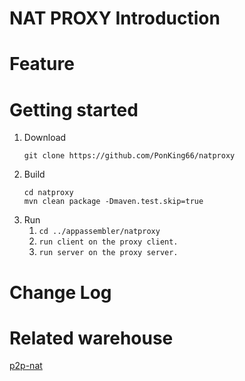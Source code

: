 # NAT PROXY Introduction

# Feature
 
# Getting started

1. Download
   ```shell
   git clone https://github.com/PonKing66/natproxy
    ```
2. Build
   ```shell
   cd natproxy
   mvn clean package -Dmaven.test.skip=true
    ```
3. Run
   1. `cd ../appassembler/natproxy`
   2. `run client on the proxy client.` 
   3. `run server on the proxy server.`
      
# Change Log

# Related warehouse

[p2p-nat](https://gitee.com/TANGMONK-MEAT/p2p-nat)
